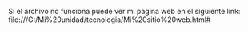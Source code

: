Si el archivo no funciona puede ver mi pagina web en el siguiente link: file:///G:/Mi%20unidad/tecnologia/Mi%20sitio%20web.html#
